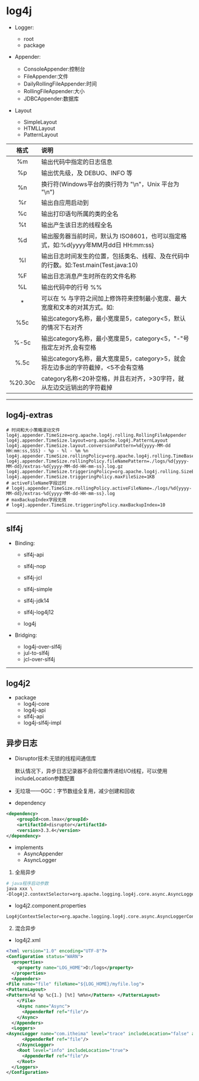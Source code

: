 # log4j

- Logger:
    - root
    - package
- Appender:
    - ConsoleAppender:控制台
    - FileAppender:文件
    - DailyRollingFileAppender:时间
    - RollingFileAppender:大小
    - JDBCAppender:数据库

- Layout
    - SimpleLayout
    - HTMLLayout
    - PatternLayout

| 格式 | 说明 |
| :-: | :- |
| %m | 输出代码中指定的日志信息 |
| %p | 输出优先级，及 DEBUG、INFO 等 |
| %n |换行符(Windows平台的换行符为 "\n"，Unix 平台为 "\n") |
| %r | 输出自应用启动到| 输出该 log 信息耗费的毫秒数 |
| %c | 输出打印语句所属的类的全名 |
| %t | 输出产生该日志的线程全名 |
| %d | 输出服务器当前时间，默认为 ISO8601，也可以指定格式，如:%d{yyyy年MM月dd日 HH:mm:ss} |
| %l | 输出日志时间发生的位置，包括类名、线程、及在代码中的行数。如:Test.main(Test.java:10) |
| %F | 输出日志消息产生时所在的文件名称 |
| %L | 输出代码中的行号 %% | 输出一个 "%" 字符 |
| * | 可以在 % 与字符之间加上修饰符来控制最小宽度、最大宽度和文本的对其方式。如: |
| %5c | 输出category名称，最小宽度是5，category<5，默认的情况下右对齐 |
| %-5c | 输出category名称，最小宽度是5，category<5，"-"号指定左对齐,会有空格 |
| %.5c | 输出category名称，最大宽度是5，category>5，就会将左边多出的字符截掉，<5不会有空格 |
| %20.30c | category名称<20补空格，并且右对齐，>30字符，就从左边交远销出的字符截掉 |


---


## log4j-extras

```properties
# 时间和大小策略滚动文件
log4j.appender.TimeSize=org.apache.log4j.rolling.RollingFileAppender
log4j.appender.TimeSize.layout=org.apache.log4j.PatternLayout
log4j.appender.TimeSize.layout.conversionPattern=%d{yyyy-MM-dd HH:mm:ss,SSS} - %p - %l - %m %n
log4j.appender.TimeSize.rollingPolicy=org.apache.log4j.rolling.TimeBasedRollingPolicy
log4j.appender.TimeSize.rollingPolicy.fileNamePattern=./logs/%d{yyyy-MM-dd}/extras-%d{yyyy-MM-dd-HH-mm-ss}.log.gz
log4j.appender.TimeSize.triggeringPolicy=org.apache.log4j.rolling.SizeBasedTriggeringPolicy
log4j.appender.TimeSize.triggeringPolicy.maxFileSize=1KB
# activeFileName字段过时
# log4j.appender.TimeSize.rollingPolicy.activeFileName=./logs/%d{yyyy-MM-dd}/extras-%d{yyyy-MM-dd-HH-mm-ss}.log
# maxBackupIndex字段无效
# log4j.appender.TimeSize.triggeringPolicy.maxBackupIndex=10
```


---

## slf4j
- Binding:
    - slf4j-api

    - slf4j-nop

    - slf4j-jcl

    - slf4j-simple

    - slf4j-jdk14

    - slf4j-log4j12
    - log4j

- Bridging:
    - log4j-over-slf4j
    - jul-to-slf4j
    - jcl-over-slf4j



---

## log4j2
- package
    - log4j-core
    - log4j-api
    - slf4j-api
    - log4j-slf4j-impl



## 异步日志

- Disruptor技术:无锁的线程间通信库

    默认情况下，异步日志记录器不会将位置传递给I/O线程，可以使用includeLocation参数配置


- 无垃圾——0GC：字节数组全复用，减少创建和回收


- dependency
```xml
<dependency>
    <groupId>com.lmax</groupId>
    <artifactId>disruptor</artifactId>
    <version>3.3.4</version>
</dependency>
```


- implements
    - AsyncAppender
    - AsyncLogger

1. 全局异步

```sh
# java程序启动参数
java xxx \
-Dlog4j2.contextSelector=org.apache.logging.log4j.core.async.AsyncLoggerContextSelector
```

- log4j2.component.properties
```properties
Log4jContextSelector=org.apache.logging.log4j.core.async.AsyncLoggerContextSelector
```

2. 混合异步

- log4j2.xml
```xml
<?xml version="1.0" encoding="UTF-8"?>
<Configuration status="WARN">
  <properties>
    <property name="LOG_HOME">D:/logs</property>
  </properties>
  <Appenders>
<File name="file" fileName="${LOG_HOME}/myfile.log">
<PatternLayout>
<Pattern>%d %p %c{1.} [%t] %m%n</Pattern> </PatternLayout>
    </File>
    <Async name="Async">
      <AppenderRef ref="file"/>
    </Async>
  </Appenders>
  <Loggers>
<AsyncLogger name="com.itheima" level="trace" includeLocation="false" additivity="false">
      <AppenderRef ref="file"/>
    </AsyncLogger>
    <Root level="info" includeLocation="true">
      <AppenderRef ref="file"/>
    </Root>
  </Loggers>
</Configuration>
```
